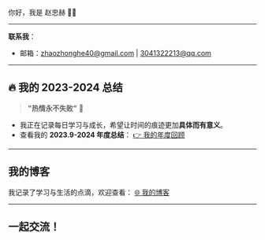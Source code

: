 你好，我是 赵忠赫 👨‍💻

---

 **联系我**：
 
  * 邮箱：[zhaozhonghe40@gmail.com](mailto:zhaozhonghe40@gmail.com) | [3041322213@qq.com](mailto:3041322213@qq.com)

---

## 🔥 我的 2023-2024 总结

> **"热情永不失败"** 🌟

* 我正在记录每日学习与成长，希望让时间的痕迹更加**具体而有意义**。
* 查看我的 **2023.9-2024 年度总结**：
  [👉 我的年度回顾](https://github.com/Whuichenggong/2024/blob/main/README.md)

---

## 我的博客

我记录了学习与生活的点滴，欢迎查看：
[🌐 我的博客](https://blog.zhaozhonghe.me)

---

## 一起交流！

<p align="left">
  <a hre
